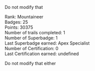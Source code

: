 Do not modify that
<!--TH_Stats:start-->
Rank: Mountaineer  
Badges: 25  
Points: 30375  
Number of trails completed: 1  
Number of Superbadge: 1  
Last Superbadge earned: Apex Specialist  
Number of Certification: 0  
Last Certification earned: undefined  
<!--TH_Stats:end-->

Do not modify that either